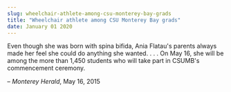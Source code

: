 ```yaml
---
slug: wheelchair-athlete-among-csu-monterey-bay-grads
title: "Wheelchair athlete among CSU Monterey Bay grads"
date: January 01 2020
---
```


<p>Even though she was born with spina bifida, Ania Flatau's parents always made her feel she could do anything she wanted. . . . On May 16, she will be among the more than 1,450 students who will take part in CSUMB's commencement ceremony.
</p><p>– <em>Monterey Herald</em>, May 16, 2015
</p>
